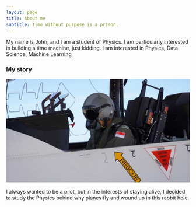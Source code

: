 ```yaml
---
layout: page
title: About me
subtitle: Time without purpose is a prison. 
---
```


My name is John, and I am a student of Physics. I am particularly interested in building a time machine, just kidding. I 
am interested in Physics, Data Science, Machine Learning 

### My story

![Picture of me](/assets/img/aboutme.jpg)

I always wanted to be a pilot, but in the interests of staying alive, I decided to study the Physics
behind why planes fly and wound up in this rabbit hole. 